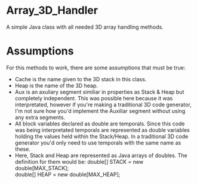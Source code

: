 # Array_3D_Handler
A simple Java class with all needed 3D array handling methods.
<br>
<h1>Assumptions</h1>
<p>
For this methods to work, there are some assumptions that must be true:
<ul>
<li>
Cache is the name given to the 3D stack in this class.
</li>
<li>
Heap is the name of the 3D heap.
</li>
<li>
Aux is an axuliary segment similiar in properties as Stack & Heap but completely independent. This was possible
here because it was interpretated, however if you're making a traditional 3D code generator, I'm not sure how
you'd implement the Auxiliar segment without using any extra segments.
</li>
<li>
All block variables declared as double are temporals. Since this code was being interpretated temporals are
represented as double variables holding the values held within the Stack/Heap. In a traditional 3D code generator you'd only
need to use temporals with the same name as these.
</li>
<li>
Here, Stack and Heap are represented as Java arrays of doubles. The definition for them would be:
double[] STACK = new double[MAX_STACK];</br>
double[] HEAP = new double[MAX_HEAP];</br>
</li>
</ul>
</p>
